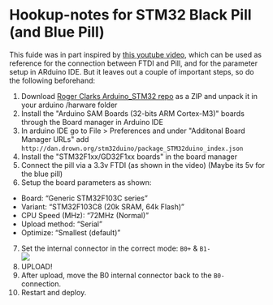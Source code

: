 # Hookup-notes for STM32 Black Pill (and Blue Pill)

This fuide was in part inspired by [this youtube video](https://www.youtube.com/watch?v=MLEQk73zJoU), which can be used as reference for the connection between FTDI and Pill, and for the parameter setup in ARduino IDE. But it leaves out a couple of important steps, so do the following beforehand:

1. Download [Roger Clarks Arduino_STM32 repo](https://github.com/rogerclarkmelbourne/Arduino_STM32) as a  ZIP and unpack it in your arduino /harware folder
2. Install the "Arduino SAM Boards (32-bits ARM Cortex-M3)" boards through the Board manager in Arduino IDE
3. In arduino IDE go to File > Preferences and under "Additonal Board Manager URLs" add `http://dan.drown.org/stm32duino/package_STM32duino_index.json`  
4. Install the "STM32F1xx/GD32F1xx boards" in the board manager
5. Connect the pill via a 3.3v FTDI (as shown in the video) (Maybe its 5v for the blue pill)
6. Setup the board parameters as shown: <br/>
  - Board: “Generic STM32F103C series”
  - Variant: “STM32F103C8 (20k SRAM, 64k Flash)”
  - CPU Speed (MHz): “72MHz (Normal)”
  - Upload method: “Serial”
  - Optimize: “Smallest (default)”
7. Set the internal connector in the correct mode: `B0+` & `B1-` <br/> ![](https://blog.hobbycomponents.com/wp-content/uploads/2018/03/6.png)
8. UPLOAD!
9. After upload, move the B0 internal connector back to the `B0-` connection.
10. Restart and deploy.
